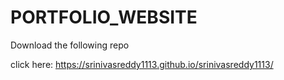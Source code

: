 # PORTFOLIO_WEBSITE
 Download the following repo

 click here:  https://srinivasreddy1113.github.io/srinivasreddy1113/
